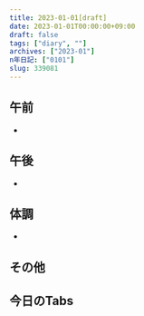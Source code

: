 ```yaml
---
title: 2023-01-01[draft]
date: 2023-01-01T00:00:00+09:00
draft: false
tags: ["diary", ""]
archives: ["2023-01"]
n年日記: ["0101"]
slug: 339081
---
```

## 午前
- 
## 午後
- 
## 体調
- 
## その他
## 今日のTabs